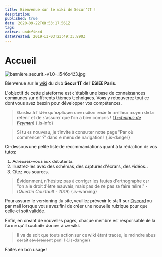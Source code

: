 ```yaml
---
title: Bienvenue sur le wiki de Secur'IT !
description: 
published: true
date: 2020-09-22T08:53:17.561Z
tags: 
editor: undefined
dateCreated: 2019-11-03T21:49:35.890Z
---
```


# Accueil
![bannière_securit_-_v1.0_-_1546x423.jpg](/uploads/img/bannière_securit_-_v1.0_-_1546x423.jpg)

Bienvenue sur le <u>wiki</u> du club __Secur'IT__ de l'__ESIEE Paris__.

L'objectif de cette plateforme est d'établir une base de connaissances communes sur différents thèmes techniques. Vous y retrouverez tout ce dont vous avez besoin pour développer vos compétences.

> Gardez à l'idée qu'expliquer une notion reste le meilleur moyen de la retenir et de s'assurer que l'on a bien compris ! ([*Technique de Feyman*](https://www.youtube.com/watch?v=_f-qkGJBPts))
{.is-info}

> Si tu es nouveau, je t'invite à consulter notre page "Par où commencer ?" dans le menu de navigation !
{.is-danger}

Ci-dessous une petite liste de recommandations quant à la rédaction de vos tutos:
1. Adressez-vous aux débutants.
2. Illustrez-les avec des schémas, des captures d'écrans, des vidéos...
3. Citez vos sources.

> Évidemment, n'hésitez pas à corriger les fautes d'orthographe car "on a le droit d'être mauvais, mais pas de ne pas se faire relire." - (*Quentin Courtault - 2019*) 
{.is-warning}

 
Pour assurer le versioning du site, veuillez prévenir le staff sur [Discord](https://discordapp.com/invite/xcZfzpY) ou par mail lorsque vous avez fini de créer une nouvelle rubrique pour que celle-ci soit validée.

Enfin, en créant de nouvelles pages, chaque membre est responsable de la forme qu'il souhaite donner à ce wiki. 

> Il va de soit que toute action sur ce wiki étant tracée, le moindre abus serait sévèrement puni ! 
{.is-danger}

Faites en bon usage !